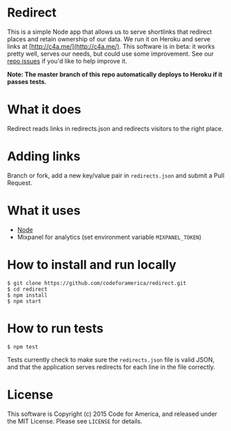 Redirect
=========

This is a simple Node app that allows us to serve shortlinks that redirect places and retain ownership of our data. We run it on Heroku and serve links at [http://c4a.me/](http://c4a.me/). This software is in beta: it works pretty well, serves our needs, but could use some improvement. See our [repo issues](https://github.com/codeforamerica/redirect/issues/) if you'd like to help improve it.

**Note: The master branch of this repo automatically deploys to Heroku if it passes tests.**

# What it does

Redirect reads links in redirects.json and redirects visitors to the right place. 

# Adding links

Branch or fork, add a new key/value pair in `redirects.json` and submit a Pull Request.

# What it uses

* [Node](https://github.com/codeforamerica/howto/blob/master/Node.js.md)
* Mixpanel for analytics (set environment variable `MIXPANEL_TOKEN`)

# How to install and run locally

```
$ git clone https://github.com/codeforamerica/redirect.git
$ cd redirect
$ npm install
$ npm start
```

# How to run tests

```
$ npm test
```

Tests currently check to make sure the `redirects.json` file is valid JSON, and that the application serves redirects for each line in the file correctly.

# License

This software is Copyright (c) 2015 Code for America, and released under the MIT License. Please see `LICENSE` for details.


